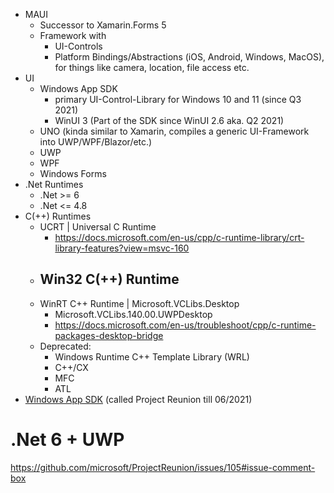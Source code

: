 - MAUI
  - Successor to Xamarin.Forms 5
  - Framework with
    - UI-Controls
    - Platform Bindings/Abstractions (iOS, Android, Windows, MacOS), for things like camera, location, file access etc.
- UI
  - Windows App SDK
    - primary UI-Control-Library for Windows 10 and 11 (since Q3 2021)
    - WinUI 3 (Part of the SDK since WinUI 2.6 aka. Q2 2021)
  - UNO (kinda similar to Xamarin, compiles a generic UI-Framework into UWP/WPF/Blazor/etc.)
  - UWP
  - WPF
  - Windows Forms
- .Net Runtimes
  - .Net >= 6
  - .Net <= 4.8
- C(++) Runtimes
  - UCRT | Universal C Runtime
    - https://docs.microsoft.com/en-us/cpp/c-runtime-library/crt-library-features?view=msvc-160
  - Win32 C(++) Runtime
    - 
  - WinRT C++ Runtime | Microsoft.VCLibs.Desktop
    - Microsoft.VCLibs.140.00.UWPDesktop
    - https://docs.microsoft.com/en-us/troubleshoot/cpp/c-runtime-packages-desktop-bridge
  - Deprecated:
    - Windows Runtime C++ Template Library (WRL)
    - C++/CX
    - MFC
    - ATL
- [Windows App SDK](https://github.com/microsoft/WindowsAppSDK) (called Project Reunion till 06/2021)

# .Net 6 + UWP
https://github.com/microsoft/ProjectReunion/issues/105#issue-comment-box
